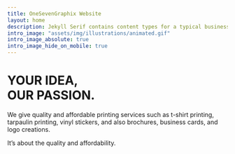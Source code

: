 ```yaml
---
title: OneSevenGraphix Website
layout: home
description: Jekyll Serif contains content types for a typical business website. The theme is fully responsive, blazing fast and artfully illustrated.
intro_image: "assets/img/illustrations/animated.gif"
intro_image_absolute: true
intro_image_hide_on_mobile: true
---
```


# YOUR IDEA, <br> OUR PASSION.

We give quality and affordable printing services such as t-shirt printing, tarpaulin printing, vinyl stickers, and also brochures, business cards, and logo creations.

It’s about the quality and affordability.
